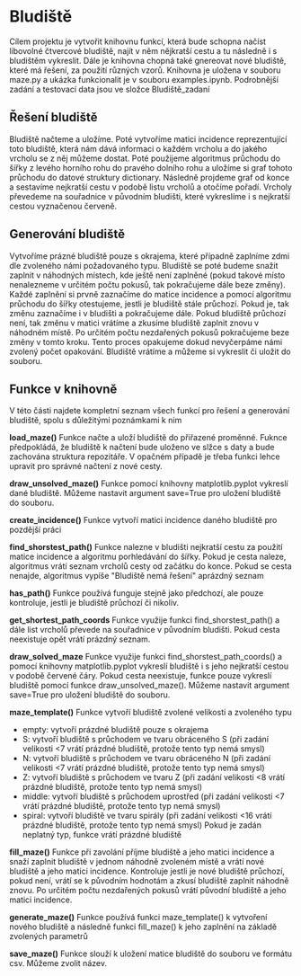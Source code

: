 # Bludiště

Cílem projektu je vytvořit knihovnu funkcí, která bude schopna načíst libovolné čtvercové bludiště, najít v něm nějkratší cestu a tu následně i s bludištěm vykreslit. Dále je knihovna chopná také gnereovat nové bludiště, které má řešení, za použití různých vzorů. Knihovna je uložena v souboru maze.py a ukázka funkcionalit je v souboru examples.ipynb. Podrobnější zadání a testovací data jsou ve složce Bludiště_zadaní

## Řešení bludiště

Bludiště načteme a uložíme. Poté vytvoříme matici incidence reprezentující toto bludiště, která nám dává informaci o každém vrcholu a do jakého vrcholu se z něj můžeme dostat. Poté použijeme algoritmus průchodu do šířky z levého horního rohu do pravého dolního rohu a uložíme si graf tohoto průchodu do datové struktury dictionary. Následně projdeme graf od konce a sestavíme nejkratší cestu v podobě listu vrcholů a otočíme pořadí. Vrcholy převedeme na souřadnice v původním bludišti, které vykreslíme i s nejkratší cestou vyznačenou červeně.

## Generování bludiště

Vytvoříme prázné bludiště pouze s okrajema, které případně zaplníme zdmi dle zvoleného námi požadovaného typu. Bludiště se poté budeme snažit zaplnit v náhodných místech, kde ještě není zaplněné (pokud takové místo nenalezneme v určitém počtu pokusů, tak pokračujeme dále beze změny). Každé zaplnění si prvně zaznačíme do matice incidence a pomocí algoritmu průchodu do šířky otestujeme, jestli je bludiště stále průchozí. Pokud je, tak změnu zaznačíme i v bludišti a pokračujeme dále. Pokud bludiště průchozí není, tak změnu v matici vrátíme a zkusíme bludiště zaplnit znovu v náhodném místě. Po určitém počtu nezdařených pokusů pokračujeme beze změny v tomto kroku. Tento proces opakujeme dokud nevyčerpáme námi zvolený počet opakování. Bludiště vrátíme a můžeme si vykreslit či uložit do souboru.

## Funkce v knihovně

V této části najdete kompletní seznam všech funkcí pro řešení a generování bludiště, spolu s důležitými poznámkami k nim

**load_maze()**
Funkce načte a uloží bludiště do přiřazené proměnné. Fuknce předpokládá, že bludiště k načtení bude uloženo ve slžce s daty a bude zachována struktura repozitáře. V opačném případě je třeba funkci lehce upravit pro správné načtení z nové cesty.

**draw_unsolved_maze()**
Funkce pomocí knihovny matplotlib.pyplot vykreslí dané bludiště. Můžeme nastavit argument save=True pro uložení bludiště do souboru.

**create_incidence()**
Funkce vytvoří matici incidence daného bludiště pro pozdější práci

**find_shorstest_path()**
Funkce nalezne v bludišti nejkratší cestu za použití matice incidence a algoritmu porhledávání do šířky. Pokud je cesta naleze, algoritmus vrátí seznam vrcholů cesty od začátku do konce. Pokud se cesta nenajde, algoritmus vypíše "Bludiště nemá řešení" aprázdný seznam

**has_path()**
Funkce používá funguje stejně jako předchozí, ale pouze kontroluje, jestli je bludiště průchozí či nikoliv.

**get_shortest_path_coords**
Funkce využije funkci find_shorstest_path() a dále list vrcholů převede na souřadnice v původním bludišti. Pokud cesta neexistuje opět vrátí prázdný seznam.

**draw_solved_maze**
Funkce využije funkci find_shorstest_path_coords() a pomocí knihovny matplotlib.pyplot vykreslí bludiště i s jeho nejkratší cestou v podobě červené čáry. Pokud cesta neexistuje, funkce pouze vykreslí bludiště pomocí funkce draw_unsolved_maze(). Můžeme nastavit argument save=True pro uložení bludiště do souboru.

**maze_template()**
Funkce vytvoří bludiště zvolené velikosti a zvoleného typu
- empty: vytvoří prázdné bludiště pouze s okrajema
- S: vytvoří bludiště s průchodem ve tvaru obráceného S (při zadání velikosti <7 vrátí prázdné bludiště, protože tento typ nemá smysl)
- N: vytvoří bludiště s průchodem ve tvaru obráceného N (při zadání velikosti <7 vrátí prázdné bludiště, protože tento typ nemá smysl)
- Z: vytvoří bludiště s průchodem ve tvaru Z (při zadání velikosti <8 vrátí prázdné bludiště, protože tento typ nemá smysl)
- middle: vytvoří bludiště s průchodem uprostřed (při zadání velikosti <7 vrátí prázdné bludiště, protože tento typ nemá smysl)
- spiral: vytvoří bludiště ve tvaru spirály (při zadání velikosti <16 vrátí prázdné bludiště, protože tento typ nemá smysl)
Pokud je zadán neplatný typ, funkce vrátí prázdné bludiště

**fill_maze()**
Funkce při zavolání příjme bludiště a jeho matici incidence a snaží zaplnit bludiště v jednom náhodně zvoleném místě a vrátí nové bludiště a jeho matici incidence. Kontroluje jestli je nové bludiště průchozí, pokud není, vrátí se k původním hodnotám a zkusí bludiště zaplnit náhodně znovu. Po určitém počtu nezdařených pokusů vrátí původní bludiště a jeho matici incidence.

**generate_maze()**
Funkce používá funkci maze_template() k vytvoření nového bludiště a následně funkci fill_maze() k jeho zaplnění na základě zvolených parametrů

**save_maze()**
Funkce slouží k uložení matice bludiště do souboru ve formátu csv. Můžeme zvolit název.